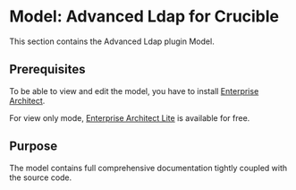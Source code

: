 # Model: Advanced Ldap for Crucible
This section contains the Advanced Ldap plugin Model.

## Prerequisites
To be able to view and edit the model, you have to install [Enterprise Architect](http://www.sparxsystems.com/products/ea/index.html).

For view only mode, [Enterprise Architect Lite](http://www.sparxsystems.com/bin/EALite.exe) is available for free.

## Purpose
The model contains full comprehensive documentation tightly coupled with the source code.
